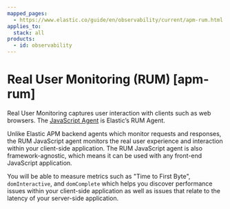 ```yaml
---
mapped_pages:
  - https://www.elastic.co/guide/en/observability/current/apm-rum.html
applies_to:
  stack: all
products:
  - id: observability
---
```


# Real User Monitoring (RUM) [apm-rum]

Real User Monitoring captures user interaction with clients such as web browsers. The [JavaScript Agent](apm-agent-rum-js://reference/index.md) is Elastic’s RUM Agent.

Unlike Elastic APM backend agents which monitor requests and responses, the RUM JavaScript agent monitors the real user experience and interaction within your client-side application. The RUM JavaScript agent is also framework-agnostic, which means it can be used with any front-end JavaScript application.

You will be able to measure metrics such as "Time to First Byte", `domInteractive`, and `domComplete` which helps you discover performance issues within your client-side application as well as issues that relate to the latency of your server-side application.


